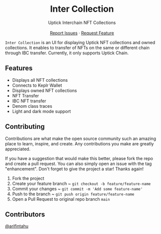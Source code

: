 <div align="center">
  <h1 align="center">Inter Collection</h1>

  <p align="center">
    Uptick Interchain NFT Collections
    <br />
    <br />
    <a href="https://github.com/arifintahu/intercollection/issues">Report Issues</a>
    ·
    <a href="https://github.com/arifintahu/intercollection/issues">Request Feature</a>
  </p>
</div>

`Inter Collection` is an UI for displaying Uptick NFT collections and owned collections. It enables to transfer of NFTs on the same or different chain through IBC transfer. Currently, it only supports Uptick Chain.

## Features

- Displays all NFT collections
- Connects to Keplr Wallet
- Displays owned NFT collections
- NFT Transfer
- IBC NFT transfer
- Denom class traces
- Light and dark mode support

## Contributing

Contributions are what make the open source community such an amazing place to learn, inspire, and create. Any contributions you make are greatly appreciated.

If you have a suggestion that would make this better, please fork the repo and create a pull request. You can also simply open an issue with the tag "enhancement". Don't forget to give the project a star! Thanks again!

1. Fork the project
2. Create your feature branch ~ `git checkout -b feature/feature-name`
3. Commit your changes ~ `git commit -m 'Add some feature-name'`
4. Push to the branch ~ `git push origin feature/feature-name`
5. Open a Pull Request to original repo branch `main`

## Contributors

[@arifintahu](https://github.com/arifintahu)
